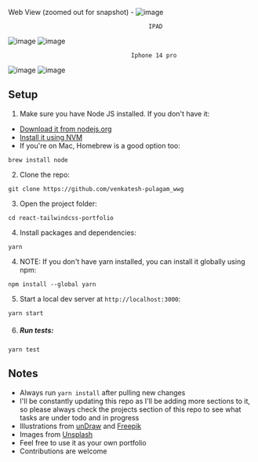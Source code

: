 Web View (zoomed out for snapshot) - ![image](https://github.com/user-attachments/assets/60f8e0a3-d46d-4cbe-bee5-1d44cf88a7d3)

                                            IPAD
![image](https://github.com/user-attachments/assets/e545e1f4-3ab7-4630-8ffc-b1def058544a)
![image](https://github.com/user-attachments/assets/4a77e6f2-3064-473a-b623-1cc0a204e6c3)

                                       Iphone 14 pro

![image](https://github.com/user-attachments/assets/1f3b237a-9d39-4ed7-9e8c-6346b93b4767)
![image](https://github.com/user-attachments/assets/62b14a2b-d2d9-457d-8958-4df8006fc3eb)










## Setup

1. Make sure you have Node JS installed. If you don't have it:

-   [Download it from nodejs.org](https://nodejs.org)
-   [Install it using NVM ](https://github.com/nvm-sh/nvm)
-   If you're on Mac, Homebrew is a good option too:

```
brew install node
```

2. Clone the repo:

```
git clone https://github.com/venkatesh-pulagam_wwg
```

3. Open the project folder:

```
cd react-tailwindcss-portfolio
```

4. Install packages and dependencies:

```
yarn
```

4. NOTE: If you don't have yarn installed, you can install it globally using npm:

```
npm install --global yarn
```

5. Start a local dev server at `http://localhost:3000`:

```
yarn start
```

6. ##### Run tests:

```
yarn test
```

## Notes

-   Always run `yarn install` after pulling new changes
-   I'll be constantly updating this repo as I'll be adding more sections to it, so please always check the projects section of this repo to see what tasks are under todo and in progress
-   Illustrations from [unDraw](https://undraw.co) and [Freepik](https://freepik.com)
-   Images from [Unsplash](https://unsplash.com)
-   Feel free to use it as your own portfolio
-   Contributions are welcome
